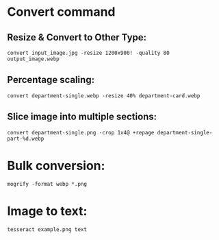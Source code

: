 # Convert command
## Resize & Convert to Other Type:

`convert input_image.jpg -resize 1200x900! -quality 80 output_image.webp`

## Percentage scaling:

`convert department-single.webp -resize 40% department-card.webp`

## Slice image into multiple sections:

`convert department-single.png -crop 1x4@ +repage department-single-part-%d.webp`

# Bulk conversion:

`mogrify -format webp *.png`

# Image to text:

`tesseract example.png text`
